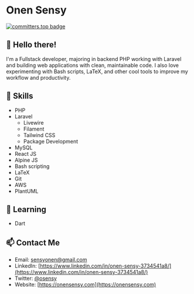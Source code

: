 # Onen Sensy
[![committers.top badge](https://user-badge.committers.top/uganda_private/USERNAME.svg)](https://user-badge.committers.top/uganda_private/onensensy)


## 👋 Hello there!

I'm a Fullstack developer, majoring in backend PHP working with Laravel and building web applications with clean, maintainable code. I also love experimenting with Bash scripts, LaTeX, and other cool tools to improve my workflow and productivity.

## 🔨 Skills

-   PHP
-   Laravel
     - Livewire
     - Filament
     - Tailwind CSS
     - Package Development
-   MySQL
-   React JS
-   Alpine JS
-   Bash scripting
-   LaTeX
-   Git
-   AWS
-   PlantUML

## 🌱 Learning
- Dart

## 📫 Contact Me

-   Email: [sensyonen@gmail.com](mailto:sensyonen@gmail.com)
-   LinkedIn: [https://www.linkedin.com/in/onen-sensy-3734541a8/](https://www.linkedin.com/in/onen-sensy-3734541a8/)
-   Twitter: [@osensy](https://twitter.com/osensy)
-   Website: [https://onensensy.com](https://onensensy.com)

